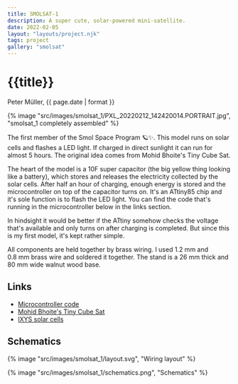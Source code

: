 ```yaml
---
title: SMOLSAT-1
description: A super cute, solar-powered mini-satellite.
date: 2022-02-05
layout: "layouts/project.njk"
tags: project
gallery: "smolsat"
---
```


<h1>{{title}}</h1>

<p>Peter Müller, {{ page.date | format }}</p>

{% image "src/images/smolsat_1/PXL_20220212_142420014.PORTRAIT.jpg", "smolsat_1 completely assembled" %}

The first member of the Smol Space Program 🪐✨. This model runs on solar cells and flashes a LED light. If charged in direct sunlight it can run for almost 5&nbsp;hours. The original idea comes from Mohid Bhoite's Tiny Cube Sat.

The heart of the model is a 10F super capacitor (the big yellow thing looking like a battery), which stores and releases the electricity collected by the solar cells. After half an hour of charging, enough energy is stored and the microcontroller on top of the capacitor turns on. It's an ATtiny85 chip and it's sole function is to flash the LED light. You can find the code that's running in the microcontroller below in the links section.

In hindsight it would be better if the ATtiny somehow checks the voltage that's available and only turns on after charging is completed. But since this is my first model, it's kept rather simple.

All components are held together by brass wiring. I used 1.2&nbsp;mm and 0.8&nbsp;mm brass wire and soldered it together. The stand is a 26&nbsp;mm thick and 80&nbsp;mm wide walnut wood base.

## Links

- [Microcontroller code][3]
- [Mohid Bhoite's Tiny Cube Sat][1]
- [IXYS solar cells][2]

## Schematics

{% image "src/images/smolsat_1/layout.svg", "Wiring layout" %}

{% image "src/images/smolsat_1/schematics.png", "Schematics" %}

[1]: https://www.bhoite.com/sculptures/tiny-cube-sat/
[2]: https://www.digikey.de/en/products/detail/anysolar-ltd/SM111K06L/9990436
[3]: https://gist.github.com/petermllrr/0dab23f958eaba381c769f051721ce3e